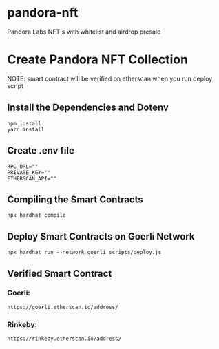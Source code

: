 # pandora-nft
Pandora Labs NFT's with whitelist and airdrop presale

# Create Pandora NFT Collection

NOTE: smart contract will be verified on etherscan when you run deploy script

## Install the Dependencies and Dotenv

```shell
npm install
yarn install
```

## Create .env file

```shell
RPC_URL=""
PRIVATE_KEY=""
ETHERSCAN_API=""
```

## Compiling the Smart Contracts

```shell
npx hardhat compile
```

## Deploy Smart Contracts on Goerli Network

```shell
npx hardhat run --network goerli scripts/deploy.js
```

## Verified Smart Contract

### Goerli:
```shell
https://goerli.etherscan.io/address/
```
### Rinkeby:
```shell
https://rinkeby.etherscan.io/address/
```
